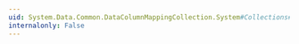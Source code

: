 ```yaml
---
uid: System.Data.Common.DataColumnMappingCollection.System#Collections#ICollection#IsSynchronized
internalonly: False
---
```

